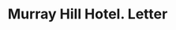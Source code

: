 ---
doi: 10.7916/D82J7PX6
date_other: '1880'
date_other_textual: 1880-1889
form: correspondence
genre:
- Letters (correspondence)
name:
- Murray Hill Hotel
object_in_context_url: https://biggert.cul.columbia.edu/items/view/ave_biggert_01074
subject_hierarchical_geographic:
- New York, New York, United States
subject_name:
- Murray Hill Hotel
title: Murray Hill Hotel. Letter
sort_title: Murray Hill Hotel. Letter
call_number: ave_biggert_01074
coordinates:
- 40.71277777777778,-74.00583333333333
pid: ave_biggert_01074
identifiers: ave_biggert_01074
thumbnail: https://derivativo-1.library.columbia.edu/iiif/2/ldpd:344315/full/!256,256/0/native.jpg
permalink: /biggert/ave_biggert_01074/
layout: iiif-image-page
---
